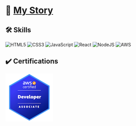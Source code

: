# :book: [My Story](https://www.mikeyhuber.me/My-Story)

## :hammer_and_wrench: Skills

<!-- https://github.com/Ileriayo/markdown-badges#markdown-badges -->

![HTML5](https://img.shields.io/badge/html5-%23E34F26.svg?style=for-the-badge&logo=html5&logoColor=white) ![CSS3](https://img.shields.io/badge/css3-%231572B6.svg?style=for-the-badge&logo=css3&logoColor=white) ![JavaScript](https://img.shields.io/badge/javascript-%23323330.svg?style=for-the-badge&logo=javascript&logoColor=%23F7DF1E) ![React](https://img.shields.io/badge/react-%2320232a.svg?style=for-the-badge&logo=react&logoColor=%2361DAFB) ![NodeJS](https://img.shields.io/badge/node.js-6DA55F?style=for-the-badge&logo=node.js&logoColor=white) ![AWS](https://img.shields.io/badge/AWS-%23FF9900.svg?style=for-the-badge&logo=amazon-aws&logoColor=white)

## :heavy_check_mark: Certifications

[![AWS Developer Associate](/dev.png)](https://www.credly.com/badges/4c5a6916-9679-4500-9eb8-e3042d073dd2/public_url)
